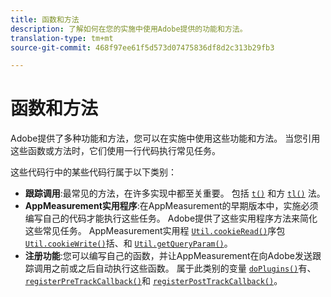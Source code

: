 ```yaml
---
title: 函数和方法
description: 了解如何在您的实施中使用Adobe提供的功能和方法。
translation-type: tm+mt
source-git-commit: 468f97ee61f5d573d07475836df8d2c313b29fb3

---
```



# 函数和方法

Adobe提供了多种功能和方法，您可以在实施中使用这些功能和方法。 当您引用这些函数或方法时，它们使用一行代码执行常见任务。

这些代码行中的某些代码行属于以下类别：

* **跟踪调用**:最常见的方法，在许多实现中都至关重要。 包括 [`t()`](t-method.md) 和方 [`tl()`](tl-method.md) 法。
* **AppMeasurement实用程序**:在AppMeasurement的早期版本中，实施必须编写自己的代码才能执行这些任务。 Adobe提供了这些实用程序方法来简化这些常见任务。 AppMeasurement实用程 [`Util.cookieRead()`](util-cookieread.md)序包 [`Util.cookieWrite()`](util-cookiewrite.md)括、和 [`Util.getQueryParam()`](util-getqueryparam.md)。
* **注册功能**:您可以编写自己的函数，并让AppMeasurement在向Adobe发送跟踪调用之前或之后自动执行这些函数。 属于此类别的变量 [`doPlugins()`](doplugins.md)有、 [`registerPreTrackCallback()`](registerpretrackcallback.md)和 [`registerPostTrackCallback()`](registerposttrackcallback.md)。
